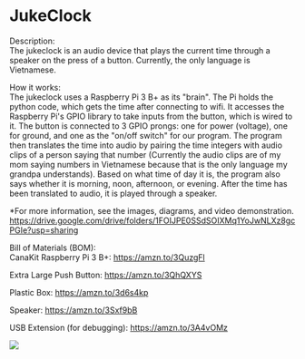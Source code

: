 # JukeClock
Description:
<br>The jukeclock is an audio device that plays the current time through a speaker on the press of a button.  Currently, the only language is Vietnamese. 

How it works:
<br>The jukeclock uses a Raspberry Pi 3 B+ as its "brain". The Pi holds the python code, which gets the time after connecting to wifi. It accesses the Raspberry Pi's GPIO library to take inputs from the button, which is wired to it.  The button is connected to 3 GPIO prongs: one for power (voltage), one for ground, and one as the "on/off switch" for our program. The program then translates the time into audio by pairing the time integers with audio clips of a person saying that number (Currently the audio clips are of my mom saying numbers in Vietnamese because that is the only language my grandpa understands).  Based on what time of day it is, the program also says whether it is morning, noon, afternoon, or evening. After the time has been translated to audio, it is played through a speaker. 

*For more information, see the images, diagrams, and video demonstration.
https://drive.google.com/drive/folders/1FOIJPE0SSdSOIXMq1YoJwNLXz8gcPGIe?usp=sharing

Bill of Materials (BOM): 
<br>CanaKit Raspberry Pi 3 B+:
https://amzn.to/3QuzgFl

Extra Large Push Button:
https://amzn.to/3QhQXYS

Plastic Box:
https://amzn.to/3d6s4kp

Speaker:
https://amzn.to/3Sxf9bB

USB Extension (for debugging):
https://amzn.to/3A4vOMz

![](https://github.com/FortniteYoutuberx344/jukeclock/blob/master/Pictures_and_Videos/Images/IMG_2886.png?raw=true)

